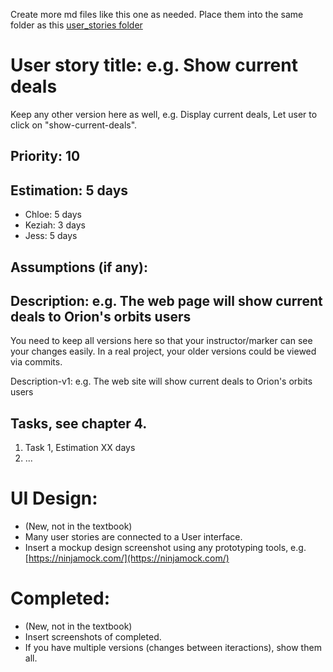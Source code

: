Create more md files like this one as needed. Place them into the same folder 
as this [user_stories folder](./)

# User story title: e.g. Show current deals

Keep any other version here as well, e.g. Display current deals, Let user to click on "show-current-deals".

## Priority: 10 

## Estimation: 5 days

* Chloe: 5 days 
* Keziah: 3 days
* Jess: 5 days

## Assumptions (if any):

## Description: e.g. The web page will show current deals to Orion's orbits users
You need to keep all versions here so that your instructor/marker can see your changes easily. 
In a real project, your older versions could be viewed via commits.

Description-v1: e.g. The web site will show current deals to Orion's orbits users

## Tasks, see chapter 4.

1. Task 1, Estimation XX days
2. ...


# UI Design:
* (New, not in the textbook) 
* Many user stories are connected to a User interface.
* Insert a mockup design screenshot using any prototyping tools, e.g. [https://ninjamock.com/](https://ninjamock.com/)

# Completed:
* (New, not in the textbook) 
* Insert screenshots of completed. 
* If you have multiple versions (changes between iteractions), show them all.

